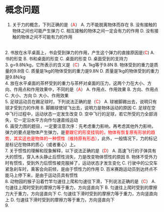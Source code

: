 # 概念问题

1. 关于力的概念，下列正确的是（<font color=red>A</font>）
A. 力不能脱离物体而存在
B. 没有接触的物体之间也可能产生弹力
C. 相互接触的物体之间一定会有力的作用
D. 没有接触的物体之间不可能有力的作用
<br>
2. 书放在水平桌面上，书会受到弹力的作用，产生这个弹力的直接原因是(<font color=red>C</font>)
A. 书的形变
B. 书和桌面的形变
C. 桌面的形变
D. 桌面受到的支持力
<br>
3. g=9.8N/kg，它所表示的含义是（<font color=red>C</font>）
A. 1kg等于9.8N
B. 物体受到的重力是质量的9.8倍
C. 质量是1kg的物体受到的重力是9.8N
D. 质量是1kg的物体受到的重力是9.8N/kg
<br>
4. 放在水平桌面的茶杯受到的重力与茶杯对桌面的压力，这两个力在大小、方向、作用点和作用效果中，不同的是（<font color=red>A</font>）
A. 作用点、作用效果
B. 方向、作用点
C. 大小、方向
D. 大小、作用效果
<BR>
5. 足球运动员在踢足球时，下列说法正确的是（<font color=red>C</font>）
A. 球被脚踢出去，说明只有球才受到力的作用
B. 脚踢球使球飞出去，说明力是物体运动的原因
C. 足球在空中飞行过程中，运动状态一定发生改变
D. 空中飞行的足球，若它所受的力全部消失，它一定沿水平方向作匀速直线运动
<BR>
6. 画受力图的题目，一定要注意次序：先考虑重力影响，再考虑其他外力影响，弹力的要点是物体产生弹力，是<font color=red>要跟它的形变挂钩的，物体有恢复原有形状的趋势，其实这也是物体的一种惯性（维持原有形态）</font>，此外，一般情况下，力的标记是标记在物体的质心（或者重心）上。
<BR>
7. 关于惯性的理解和现象解释，以下说法正确的是（<font color=red>D</font>）
A. 高速飞行的子弹具有大的惯性，穿入木头静止后惯性消失，力是改变物体惯性的原因
B. 物体不受外力时有惯性，受到外力后惯性被克服掉了，运动状态才发生变化
C. 行驶中的公交车紧急刹车时，乘客会向前倾，是由于惯性力的作用
D. 百米赛跑运动员到达终点不能马上停下来，是由于运动员具有惯性
<BR>
8. 动物园的猴子沿着竹竿匀速往上爬和匀速往下滑，下列说法正确的是（<font color=red>C</font>）
A. 匀速往上爬时受到的摩擦力等于重力，方向竖直向下
B. 匀速往上爬时受到的摩擦力大于重力，方向竖直向下
C. 匀速往下滑时受到的摩擦力等于重力，方向竖直向上
D. 匀速往下滑时受到的摩擦力等于重力，方向竖直向下
<BR>
9. 